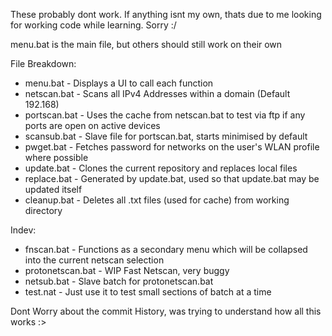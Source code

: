 These probably dont work. If anything isnt my own, thats due to me looking for working code while learning. Sorry :/

menu.bat is the main file, but others should still work on their own

File Breakdown:
- menu.bat - Displays a UI to call each function
- netscan.bat - Scans all IPv4 Addresses within a domain (Default 192.168)
- portscan.bat - Uses the cache from netscan.bat to test via ftp if any ports are open on active devices
- scansub.bat - Slave file for portscan.bat, starts minimised by default
- pwget.bat - Fetches password for networks on the user's WLAN profile where possible
- update.bat - Clones the current repository and replaces local files
- replace.bat - Generated by update.bat, used so that update.bat may be updated itself
- cleanup.bat - Deletes all .txt files (used for cache) from working directory

Indev:
- fnscan.bat - Functions as a secondary menu which will be collapsed into the current netscan selection
- protonetscan.bat - WIP Fast Netscan, very buggy
- netsub.bat - Slave batch for protonetscan.bat
- test.nat - Just use it to test small sections of batch at a time

Dont Worry about the commit History, was trying to understand how all this works :>